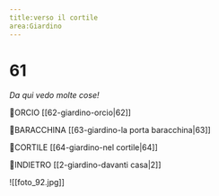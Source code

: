 ```yaml
---
title:verso il cortile
area:Giardino
---
```

# 61
_Da qui vedo molte cose!_

👀ORCIO [[62-giardino-orcio|62]]

👣BARACCHINA [[63-giardino-la porta baracchina|63]]

👣CORTILE [[64-giardino-nel cortile|64]]

👣INDIETRO [[2-giardino-davanti casa|2]]

![[foto_92.jpg]]